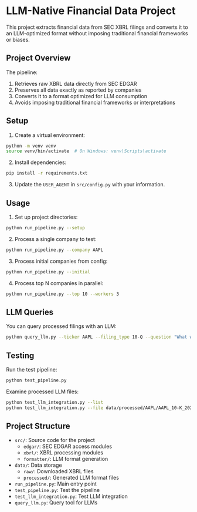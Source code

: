 # LLM-Native Financial Data Project

This project extracts financial data from SEC XBRL filings and converts it to an LLM-optimized format without imposing traditional financial frameworks or biases.

## Project Overview

The pipeline:
1. Retrieves raw XBRL data directly from SEC EDGAR
2. Preserves all data exactly as reported by companies
3. Converts it to a format optimized for LLM consumption
4. Avoids imposing traditional financial frameworks or interpretations

## Setup

1. Create a virtual environment:
```bash
python -m venv venv
source venv/bin/activate  # On Windows: venv\Scripts\activate
```

2. Install dependencies:
```bash
pip install -r requirements.txt
```

3. Update the `USER_AGENT` in `src/config.py` with your information.

## Usage

1. Set up project directories:
```bash
python run_pipeline.py --setup
```

2. Process a single company to test:
```bash
python run_pipeline.py --company AAPL
```

3. Process initial companies from config:
```bash
python run_pipeline.py --initial
```

4. Process top N companies in parallel:
```bash
python run_pipeline.py --top 10 --workers 3
```

## LLM Queries

You can query processed filings with an LLM:
```bash
python query_llm.py --ticker AAPL --filing_type 10-Q --question "What was the revenue for the most recent quarter and how does it compare to the previous quarter?"
```

## Testing

Run the test pipeline:
```bash
python test_pipeline.py
```

Examine processed LLM files:
```bash
python test_llm_integration.py --list
python test_llm_integration.py --file data/processed/AAPL/AAPL_10-K_20230930_llm.txt
```

## Project Structure

- `src/`: Source code for the project
  - `edgar/`: SEC EDGAR access modules
  - `xbrl/`: XBRL processing modules
  - `formatter/`: LLM format generation
- `data/`: Data storage
  - `raw/`: Downloaded XBRL files
  - `processed/`: Generated LLM format files
- `run_pipeline.py`: Main entry point
- `test_pipeline.py`: Test the pipeline
- `test_llm_integration.py`: Test LLM integration
- `query_llm.py`: Query tool for LLMs